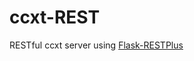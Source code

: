 ccxt-REST
=========

RESTful ccxt server using [Flask-RESTPlus](https://flask-restplus.readthedocs.io/en/stable/index.html)